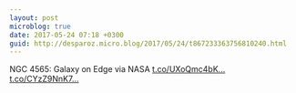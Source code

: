```yaml
---
layout: post
microblog: true
date: 2017-05-24 07:18 +0300
guid: http://desparoz.micro.blog/2017/05/24/t867233363756810240.html
---
```

NGC 4565: Galaxy on Edge  via NASA [t.co/UXoQmc4bK...](https://t.co/UXoQmc4bKo) [t.co/CYzZ9NnK7...](https://t.co/CYzZ9NnK7q)
